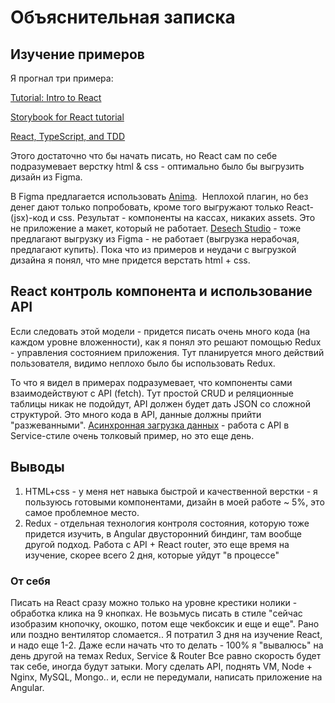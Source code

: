 # Объяснительная записка
## Изучение примеров
Я прогнал три примера:

[Tutorial: Intro to React](https://reactjs.org/tutorial/tutorial.html)

[Storybook for React tutorial](https://storybook.js.org/tutorials/intro-to-storybook/react/en/get-started/)

[React, TypeScript, and TDD](https://www.jetbrains.com/webstorm/guide/tutorials/react_typescript_tdd/)

Этого достаточно что бы начать писать, но React сам по себе подразумевает верстку html & css - оптимально было бы выгрузить дизайн из Figma. 

В Figma предлагается использовать [Anima](https://www.figma.com/community/plugin/857346721138427857/Anima---Figma-to-HTML%2C-React-%26-Vue-code). 
Неплохой плагин, но без денег дают только попробовать, кроме того выгружают только React-(jsx)-код и css. Результат - компоненты на кассах, никаких assets. Это не приложение а макет, который не работает.
[Desech Studio](https://www.desech.com/) - тоже предлагают выгрузку из Figma - не работает (выгрузка нерабочая, предлагают купить).
Пока что из примеров и неудачи с выгрузкой дизайна я понял, что мне придется верстать html + css.
## React контроль компонента и использование API
Если следовать этой модели - придется писать очень много кода (на каждом уровне вложенности), как я понял это решают помощью Redux - управления состоянием приложения. Тут планируется много действий пользователя, видимо неплохо было бы использовать Redux.

То что я видел в примерах подразумевает, что компоненты сами взаимодействуют с API (fetch). Тут простой CRUD и реляционные таблицы никак не подойдут, API должен будет дать JSON со сложной структурой. Это много кода в API, данные должны прийти "разжеванными".
[Асинхронная загрузка данных](https://learn-reactjs.ru/training-project/async-data-loading) - работа с API в Service-стиле очень толковый пример, но это еще день.
## Выводы
1. HTML+css - у меня нет навыка быстрой и качественной верстки - я пользуюсь готовыми компонентами, дизайн в моей работе ~ 5%, это самое проблемное место.
2. Redux - отдельная технология контроля состояния, которую тоже придется изучить, в Angular двусторонний биндинг, там вообще другой подход. Работа с API + React router, это еще время на изучение, скорее всего 2 дня, которые уйдут "в процессе"
### От себя
Писать на React сразу можно только на уровне крестики нолики - обработка клика на 9 кнопках. Не возьмусь писать в стиле "сейчас изобразим кнопочку, окошко, потом еще чекбоксик и еще и еще". Рано или поздно вентилятор сломается..
Я потратил 3 дня на изучение React, и надо еще 1-2. Даже если начать что то делать - 100% я "вывалюсь" на день другой на темах Redux, Service & Router
Все равно скорость будет так себе, иногда будут затыки. Могу сделать API, поднять VM, Node + Nginx, MySQL, Mongo.. и, если не передумали, написать приложение на Angular.
